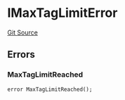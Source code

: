 # IMaxTagLimitError
[Git Source](https://github.com/thrackle-io/aquifi-rules-v1/blob/00cdc21330585fccf9dc326a2f7aeba02706eb37/src/common/IErrors.sol)


## Errors
### MaxTagLimitReached

```solidity
error MaxTagLimitReached();
```

